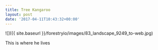 ```yaml
---
title: Tree Kangaroo
layout: post
date: '2017-04-11T10:43:32+00:00'
---
```

![]({{ site.baseurl }}/forestryio/images/83_landscape_9249_to-web.jpg)



This is where he lives
<!--more-->